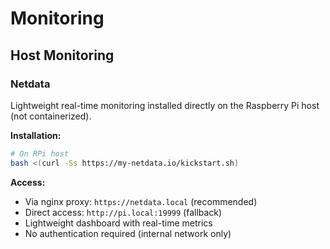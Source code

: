# Monitoring

## Host Monitoring

### Netdata
Lightweight real-time monitoring installed directly on the Raspberry Pi host (not containerized).

**Installation:**
```bash
# On RPi host
bash <(curl -Ss https://my-netdata.io/kickstart.sh)
```

**Access:**
- Via nginx proxy: `https://netdata.local` (recommended)
- Direct access: `http://pi.local:19999` (fallback)
- Lightweight dashboard with real-time metrics
- No authentication required (internal network only)